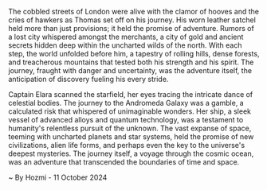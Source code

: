 
The cobbled streets of London were alive with the clamor of hooves and the cries of hawkers as Thomas set off on his journey. His worn leather satchel held more than just provisions; it held the promise of adventure. Rumors of a lost city whispered amongst the merchants, a city of gold and ancient secrets hidden deep within the uncharted wilds of the north. With each step, the world unfolded before him, a tapestry of rolling hills, dense forests, and treacherous mountains that tested both his strength and his spirit. The journey, fraught with danger and uncertainty, was the adventure itself, the anticipation of discovery fueling his every stride.

Captain Elara scanned the starfield, her eyes tracing the intricate dance of celestial bodies. The journey to the Andromeda Galaxy was a gamble, a calculated risk that whispered of unimaginable wonders. Her ship, a sleek vessel of advanced alloys and quantum technology, was a testament to humanity's relentless pursuit of the unknown.  The vast expanse of space, teeming with uncharted planets and star systems, held the promise of new civilizations, alien life forms, and perhaps even the key to the universe's deepest mysteries. The journey itself, a voyage through the cosmic ocean, was an adventure that transcended the boundaries of time and space. 

~ By Hozmi - 11 October 2024
